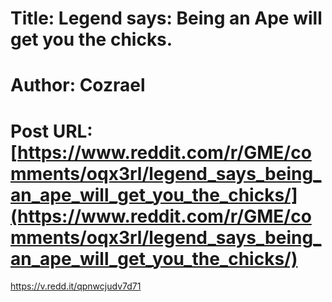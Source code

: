 # Title: Legend says: Being an Ape will get you the chicks.
# Author: Cozrael
# Post URL: [https://www.reddit.com/r/GME/comments/oqx3rl/legend_says_being_an_ape_will_get_you_the_chicks/](https://www.reddit.com/r/GME/comments/oqx3rl/legend_says_being_an_ape_will_get_you_the_chicks/)


https://v.redd.it/qpnwcjudv7d71